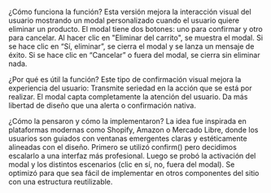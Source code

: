 ¿Cómo funciona la función?
Esta versión mejora la interacción visual del usuario mostrando un modal personalizado cuando el usuario quiere eliminar un producto. El modal tiene dos botones: uno para confirmar y otro para cancelar.
Al hacer clic en "Eliminar del carrito", se muestra el modal.
Si se hace clic en “Sí, eliminar”, se cierra el modal y se lanza un mensaje de éxito.
Si se hace clic en “Cancelar” o fuera del modal, se cierra sin eliminar nada.

 ¿Por qué es útil la función?
Este tipo de confirmación visual mejora la experiencia del usuario:
Transmite seriedad en la acción que se está por realizar.
El modal capta completamente la atención del usuario.
Da más libertad de diseño que una alerta o confirmación nativa.

¿Cómo la pensaron y cómo la implementaron?
La idea fue inspirada en plataformas modernas como Shopify, Amazon o Mercado Libre, donde los usuarios son guiados con ventanas emergentes claras y estéticamente alineadas con el diseño.
Primero se utilizó confirm() pero decidimos escalarlo a una interfaz más profesional. Luego se probó la activación del modal y los distintos escenarios (clic en sí, no, fuera del modal). Se optimizó para que sea fácil de implementar en otros componentes del sitio con una estructura reutilizable.
